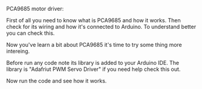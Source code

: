 PCA9685 motor driver:


First of all you need to know what is PCA9685 and how it works.
Then check for its wiring and how it's connected to Arduino.
To understand better you can check this.
 
Now you've learn a bit about PCA9685 it's time to try some thing more intereing.

Before run any code note its library is added to your Arduino IDE. The library is "Adafriut PWM Servo Driver"
if you need help check this out. 

Now run the code and see how it works.

